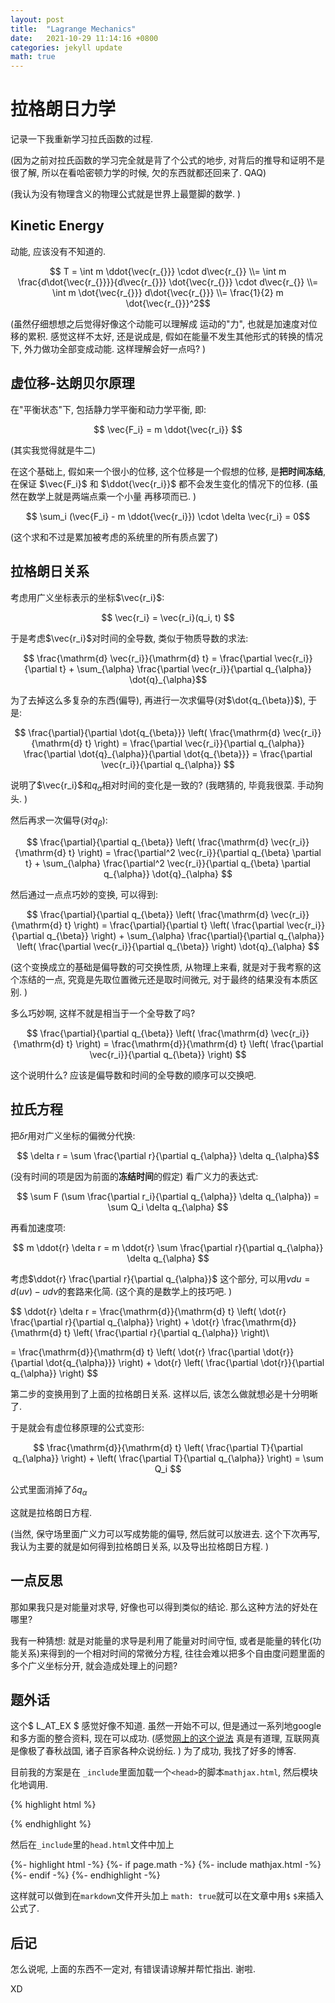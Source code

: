 ```yaml
---
layout: post
title:  "Lagrange Mechanics"
date:   2021-10-29 11:14:16 +0800 
categories: jekyll update
math: true
---
```

# 拉格朗日力学
记录一下我重新学习拉氏函数的过程. 

(因为之前对拉氏函数的学习完全就是背了个公式的地步, 
对背后的推导和证明不是很了解, 所以在看哈密顿力学的时候, 
欠的东西就都还回来了. QAQ)

(我认为没有物理含义的物理公式就是世界上最蹩脚的数学. )

## Kinetic Energy
动能, 应该没有不知道的. 

$$ T = \int  m \ddot{\vec{r_{}}} \cdot d\vec{r_{}} \\= 
\int m \frac{d\dot{\vec{r_{}}}}{d\vec{r_{}}} \dot{\vec{r_{}}} 
\cdot d\vec{r_{}} \\= 
\int m \dot{\vec{r_{}}} d\dot{\vec{r_{}}} \\= 
\frac{1}{2} m \dot{\vec{r_{}}}^2$$

(虽然仔细想想之后觉得好像这个动能可以理解成
运动的"力", 也就是加速度对位移的累积. 感觉这样不太好, 
还是说成是, 假如在能量不发生其他形式的转换的情况下, 
外力做功全部变成动能. 这样理解会好一点吗? )

## 虚位移-达朗贝尔原理
在"平衡状态"下, 包括静力学平衡和动力学平衡, 即: 

$$ \vec{F_i} = m \ddot{\vec{r_i}} $$

(其实我觉得就是牛二)

在这个基础上, 假如来一个很小的位移, 这个位移是一个假想的位移, 
是**把时间冻结**, 在保证 $\vec{F_i}$ 和 $\ddot{\vec{r_i}}$
都不会发生变化的情况下的位移. (虽然在数学上就是两端点乘一个小量
再移项而已. )

$$ \sum_i (\vec{F_i} - m \ddot{\vec{r_i}}) \cdot 
\delta \vec{r_i} = 0$$

(这个求和不过是累加被考虑的系统里的所有质点罢了)

## 拉格朗日关系
考虑用广义坐标表示的坐标$\vec{r_i}$: 

$$ \vec{r_i} = \vec{r_i}(q_i, t) $$

于是考虑$\vec{r_i}$对时间的全导数, 类似于物质导数的求法: 

$$ \frac{\mathrm{d} \vec{r_i}}{\mathrm{d} t} = \frac{\partial \vec{r_i}}{\partial t} +
   \sum_{\alpha} \frac{\partial \vec{r_i}}{\partial q_{\alpha}}
   \dot{q}_{\alpha}$$

为了去掉这么多复杂的东西(偏导), 再进行一次求偏导(对$\dot{q_{\beta}}$), 于是: 

$$ \frac{\partial}{\partial \dot{q_{\beta}}} \left( \frac{\mathrm{d}
   \vec{r_i}}{\mathrm{d} t} \right) = \frac{\partial \vec{r_i}}{\partial
   q_{\alpha}} \frac{\partial \dot{q}_{\alpha}}{\partial \dot{q_{\beta}}} =
   \frac{\partial \vec{r_i}}{\partial q_{\alpha}} $$

说明了$\vec{r_i}$和$q_{\alpha}$相对时间的变化是一致的? 
(我瞎猜的, 毕竟我很菜. 手动狗头. )

然后再求一次偏导(对$q_{\beta}$): 

$$ \frac{\partial}{\partial q_{\beta}} \left( \frac{\mathrm{d} \vec{r_i}}{\mathrm{d}
   t} \right) = \frac{\partial^2 \vec{r_i}}{\partial q_{\beta} \partial t} +
   \sum_{\alpha} \frac{\partial^2 \vec{r_i}}{\partial q_{\beta} \partial
   q_{\alpha}} \dot{q}_{\alpha} $$

然后通过一点点巧妙的变换, 可以得到: 

$$ \frac{\partial}{\partial q_{\beta}} \left( \frac{\mathrm{d} \vec{r_i}}{\mathrm{d}
   t} \right) = \frac{\partial}{\partial t} \left( \frac{\partial
   \vec{r_i}}{\partial q_{\beta}} \right) + \sum_{\alpha}
   \frac{\partial}{\partial q_{\alpha}} \left( \frac{\partial
   \vec{r_i}}{\partial q_{\beta}} \right) \dot{q}_{\alpha} $$

(这个变换成立的基础是偏导数的可交换性质, 
从物理上来看, 就是对于我考察的这个冻结的一点, 
究竟是先取位置微元还是取时间微元, 对于最终的结果没有本质区别. )

多么巧妙啊, 这样不就是相当于一个全导数了吗? 

$$ \frac{\partial}{\partial q_{\beta}} \left( \frac{\mathrm{d} \vec{r_i}}{\mathrm{d}
   t} \right) = \frac{\mathrm{d}}{\mathrm{d} t} \left( \frac{\partial
   \vec{r_i}}{\partial q_{\beta}} \right) $$

这个说明什么? 应该是偏导数和时间的全导数的顺序可以交换吧. 

## 拉氏方程
把$\delta r$用对广义坐标的偏微分代换: 

$$ \delta r = \sum \frac{\partial r}{\partial q_{\alpha}} \delta q_{\alpha}$$

(没有时间的项是因为前面的**冻结时间**的假定)
看广义力的表达式: 

$$ \sum F 
  (\sum \frac{\partial r_i}{\partial q_{\alpha}} \delta q_{\alpha}) 
  = \sum Q_i \delta q_{\alpha} $$

再看加速度项: 

$$ m \ddot{r} \delta r = 
m \ddot{r} \sum \frac{\partial r}{\partial q_{\alpha}} \delta q_{\alpha}
$$

考虑$\ddot{r} \frac{\partial r}{\partial q_{\alpha}}$ 
这个部分, 可以用$v du = d(u v) - u dv$的套路来化简. 
(这个真的是数学上的技巧吧. )

$$ \ddot{r} \delta r = 
   \frac{\mathrm{d}}{\mathrm{d} t} \left( \dot{r} \frac{\partial r}{\partial
   q_{\alpha}} \right) + \dot{r} \frac{\mathrm{d}}{\mathrm{d} t} \left( \frac{\partial
   r}{\partial q_{\alpha}} \right)\\
   
   = \frac{\mathrm{d}}{\mathrm{d} t} \left( \dot{r} \frac{\partial \dot{r}}{\partial
   \dot{q_{\alpha}}} \right) + \dot{r}  \left( \frac{\partial
   \dot{r}}{\partial q_{\alpha}} \right)
$$

第二步的变换用到了上面的拉格朗日关系. 这样以后, 
该怎么做就想必是十分明晰了. 

于是就会有虚位移原理的公式变形: 

$$ \frac{\mathrm{d}}{\mathrm{d} t} \left( \frac{\partial T}{\partial q_{\alpha}}
   \right) + \left( \frac{\partial T}{\partial q_{\alpha}} \right) = \sum Q_i 
$$

公式里面消掉了$\delta q_{\alpha}$

这就是拉格朗日方程. 

(当然, 保守场里面广义力可以写成势能的偏导, 然后就可以放进去. 
这个下次再写, 我认为主要的就是如何得到拉格朗日关系, 
以及导出拉格朗日方程. )

## 一点反思
那如果我只是对能量对求导, 好像也可以得到类似的结论. 
那么这种方法的好处在哪里? 

我有一种猜想: 就是对能量的求导是利用了能量对时间守恒, 
或者是能量的转化(功能关系)来得到的一个相对时间的常微分方程, 
往往会难以把多个自由度问题里面的多个广义坐标分开, 
就会造成处理上的问题? 

## 题外话
这个$ L_AT_EX $ 感觉好像不知道. 虽然一开始不可以, 
但是通过一系列地google和多方面的整合资料, 
现在可以成功. 
(感觉[网上的这个说法](https://lloyar.github.io/2018/10/08/mathjax-in-jekyll.html)
真是有道理, 互联网真是像极了春秋战国, 诸子百家各种众说纷纭. )
为了成功, 我找了好多的博客. 

目前我的方案是在
`_include`里面加载一个`<head>`的脚本`mathjax.html`, 
然后模块化地调用. 

{% highlight html %}
<script src="https://cdn.mathjax.org/mathjax/latest/MathJax.js?config=TeX-AMS-MML_HTMLorMML" type="text/javascript"></script>
<script type="text/x-mathjax-config">
    MathJax.Hub.Config({
        tex2jax: {
        skipTags: ['script', 'noscript', 'style', 'textarea', 'pre'],
        inlineMath: [['$','$']]
        }
    });
</script>
{% endhighlight %}

然后在`_include`里的`head.html`文件中加上

{%- highlight html -%}
{%- if page.math -%}
  {%- include mathjax.html -%}
{%- endif -%}
{%- endhighlight -%}

这样就可以做到在`markdown`文件开头加上
`math: true`就可以在文章中用`$` `$`来插入公式了. 

## 后记
怎么说呢, 上面的东西不一定对, 有错误请谅解并帮忙指出. 谢啦. 

XD